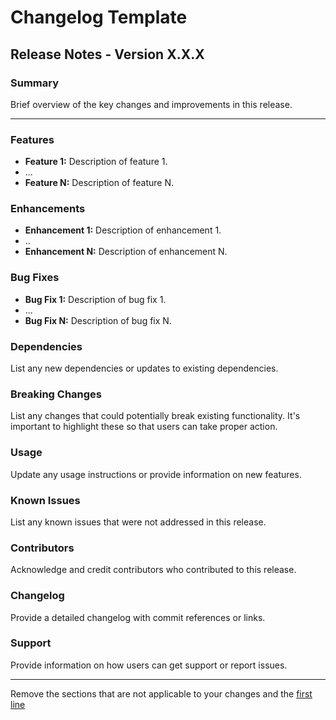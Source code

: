# Changelog Template

## Release Notes - Version X.X.X

### Summary

Brief overview of the key changes and improvements in this release.

---

### Features

- **Feature 1:** Description of feature 1.
- ...
- **Feature N:** Description of feature N.

### Enhancements

- **Enhancement 1:** Description of enhancement 1.
- ..
- **Enhancement N:** Description of enhancement N.

### Bug Fixes

- **Bug Fix 1:** Description of bug fix 1.
- ...
- **Bug Fix N:** Description of bug fix N.

### Dependencies

List any new dependencies or updates to existing dependencies.

### Breaking Changes

List any changes that could potentially break existing functionality. It's important to highlight these so that users can take proper action.

### Usage

Update any usage instructions or provide information on new features.

### Known Issues

List any known issues that were not addressed in this release.

### Contributors

Acknowledge and credit contributors who contributed to this release.

### Changelog

Provide a detailed changelog with commit references or links.

### Support

Provide information on how users can get support or report issues.

---

Remove the sections that are not applicable to your changes and the [first line](#changelog-template)